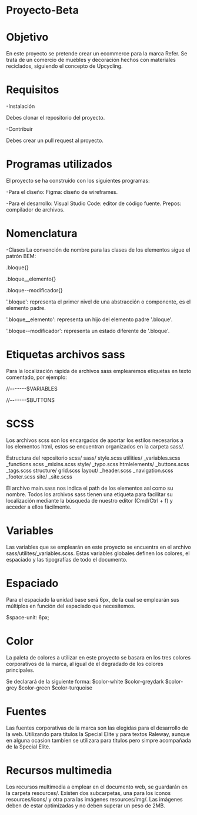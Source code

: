 # Proyecto-Beta
# Objetivo
En este proyecto se pretende crear un ecommerce para la marca Refer. Se trata de un comercio de muebles y decoración hechos con materiales reciclados, siguiendo el concepto de Upcycling.

# Requisitos
-Instalación

Debes clonar el repositorio del proyecto.

-Contribuir

Debes crear un pull request al proyecto.

# Programas utilizados
El proyecto se ha construido con los siguientes programas:

-Para el diseño:
Figma: diseño de wireframes.

-Para el desarrollo:
Visual Studio Code: editor de código fuente.
Prepos: compilador de archivos.

# Nomenclatura
-Clases
La convención de nombre para las clases de los elementos sigue el patrón BEM:

.bloque{}

.bloque__elemento{}

.bloque--modificador{}

'.bloque': representa el primer nivel de una abstracción o componente, es el elemento padre. 

'.bloque__elemento': representa un hijo del elemento padre '.bloque'. 

'.bloque--modificador': representa un estado diferente de '.bloque'.

# Etiquetas archivos sass
Para la localización rápida de archivos sass emplearemos etiquetas en texto comentado, por ejemplo:

//-------$VARIABLES

//-------$BUTTONS

# SCSS
Los archivos scss son los encargados de aportar los estilos necesarios a los elementos html, estos se encuentran organizados en la carpeta sass/.

Estructura del repositorio scss/
sass/
style.scss
utilities/
_variables.scss
_functions.scss
_mixins.scss
style/
_typo.scss
htmlelements/
_buttons.scss
_tags.scss
structure/
grid.scss
layout/
_header.scss
_navigation.scss
_footer.scss
site/
_site.scss

El archivo main.sass nos indica el path de los elementos así como su nombre. Todos los archivos sass tienen una etiqueta para facilitar su localización mediante la búsqueda de nuestro editor (Cmd/Ctrl + f) y acceder a ellos fácilmente.

# Variables
Las variables que se emplearán en este proyecto se encuentra en el archivo sass/utilites/_variables.scss. Estas variables globales definen los colores, el espaciado y las tipografías de todo el documento.

# Espaciado
Para el espaciado la unidad base será 6px, de la cual se emplearán sus múltiplos en función del espaciado que necesitemos. 

$space-unit: 6px;

# Color
La paleta de colores a utilizar en este proyecto se basara en los tres colores corporativos de la marca, al igual de el degradado de los colores principales.

Se declarará de la siguiente forma: $color-white   $color-greydark   $color-grey   $color-green   $color-turquoise 

# Fuentes
Las fuentes corporativas de la marca son las elegidas para el desarrollo de la web. Utilizando para titulos la Special Elite y para textos Raleway, aunque en alguna ocasion tambien se utilizara para titulos pero simpre acompañada de la Special Elite.

# Recursos multimedia
Los recursos multimedia a emplear en el documento web, se guardarán en la carpeta resources/. Existen dos subcarpetas, una para los iconos resources/icons/ y otra para las imágenes resources/img/. Las imágenes deben de estar optimizadas y no deben superar un peso de 2MB.
